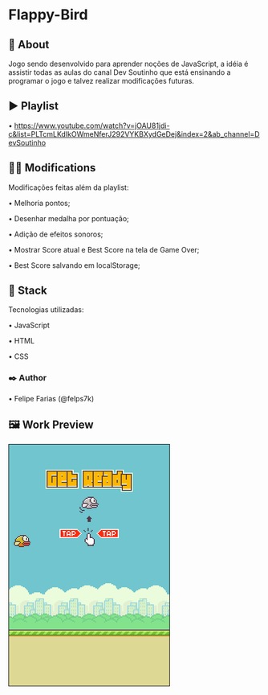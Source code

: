 # Flappy-Bird

## 📖 About

Jogo sendo desenvolvido para aprender noções de JavaScript, a idéia é assistir todas as aulas do canal Dev Soutinho que está ensinando a programar o jogo e talvez realizar modificações futuras.

## ▶️ Playlist

• https://www.youtube.com/watch?v=jOAU81jdi-c&list=PLTcmLKdIkOWmeNferJ292VYKBXydGeDej&index=2&ab_channel=DevSoutinho

## 👨‍🔧 Modifications

Modificações feitas além da playlist:

• Melhoria pontos;

• Desenhar medalha por pontuação;

• Adição de efeitos sonoros;

• Mostrar Score atual e Best Score na tela de Game Over;

• Best Score salvando em localStorage;

## 🔧 Stack
Tecnologias utilizadas:

• JavaScript

• HTML

• CSS

### ✒️ Author

• Felipe Farias (@felps7k)

## 🖼 Work Preview

![Final Preview](https://github.com/felps7k/flappy-bird/blob/main/preview.png)
